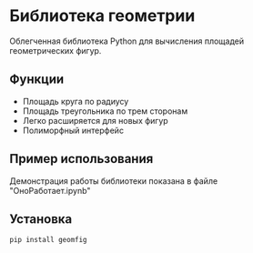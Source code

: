 # Библиотека геометрии

Облегченная библиотека Python для вычисления площадей геометрических фигур.

## Функции

- Площадь круга по радиусу
- Площадь треугольника по трем сторонам
- Легко расширяется для новых фигур
- Полиморфный интерфейс

## Пример использования

Демонстрация работы библиотеки показана в файле "ОноРаботает.ipynb"

## Установка

```bash
pip install geomfig
